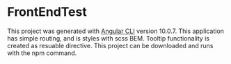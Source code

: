 # FrontEndTest

This project was generated with [Angular CLI](https://github.com/angular/angular-cli) version 10.0.7.
This application has simple routing, and is styles with scss BEM.
Tooltip functionality is created as resuable directive.
This project can be downloaded and runs with the npm command.
